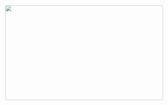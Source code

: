 ### <img src="https://cdn.discordapp.com/attachments/600010627842572310/763415759371894835/yes.gif" width="500" height="300" />
